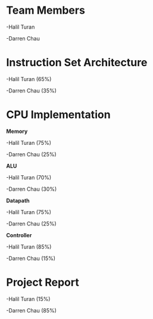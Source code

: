 # **Team Members**

-Halil Turan

-Darren Chau

# **Instruction Set Architecture**

-Halil Turan (65%)

-Darren Chau (35%)

# **CPU Implementation**

**Memory**

-Halil Turan (75%)

-Darren Chau (25%)

**ALU**

-Halil Turan (70%)

-Darren Chau (30%)

**Datapath**

-Halil Turan (75%)

-Darren Chau (25%)

**Controller**

-Halil Turan (85%)

-Darren Chau (15%)

# **Project Report**

-Halil Turan (15%)

-Darren Chau (85%)
